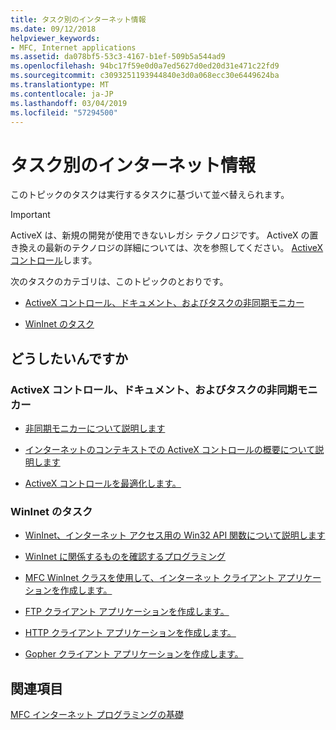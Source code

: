 ```yaml
---
title: タスク別のインターネット情報
ms.date: 09/12/2018
helpviewer_keywords:
- MFC, Internet applications
ms.assetid: da078bf5-53c3-4167-b1ef-509b5a544ad9
ms.openlocfilehash: 94bc17f59e0d0a7ed5627d0ed20d31e471c22fd9
ms.sourcegitcommit: c3093251193944840e3d0a068ecc30e6449624ba
ms.translationtype: MT
ms.contentlocale: ja-JP
ms.lasthandoff: 03/04/2019
ms.locfileid: "57294500"
---
```

# <a name="internet-information-by-task"></a>タスク別のインターネット情報

このトピックのタスクは実行するタスクに基づいて並べ替えられます。

>[!IMPORTANT]
> ActiveX は、新規の開発が使用できないレガシ テクノロジです。 ActiveX の置き換えの最新のテクノロジの詳細については、次を参照してください。 [ActiveX コントロール](activex-controls.md)します。

次のタスクのカテゴリは、このトピックのとおりです。

- [ActiveX コントロール、ドキュメント、およびタスクの非同期モニカー](#_core_activex_controls.2c_.documents_and_asynchronous_moniker_tasks)

- [WinInet のタスク](#_core_wininet_tasks)

## <a name="what-do-you-want-to-do"></a>どうしたいんですか

###  <a name="_core_activex_controls.2c_.documents_and_asynchronous_moniker_tasks"></a> ActiveX コントロール、ドキュメント、およびタスクの非同期モニカー

- [非同期モニカーについて説明します](../mfc/asynchronous-monikers-on-the-internet.md)

- [インターネットのコンテキストでの ActiveX コントロールの概要について説明します](../mfc/activex-controls-on-the-internet.md)

- [ActiveX コントロールを最適化します。](../mfc/mfc-activex-controls-optimization.md)

###  <a name="_core_wininet_tasks"></a> WinInet のタスク

- [WinInet、インターネット アクセス用の Win32 API 関数について説明します](../mfc/wininet-basics.md)

- [WinInet に関係するものを確認するプログラミング](../mfc/win32-internet-extensions-wininet.md)

- [MFC WinInet クラスを使用して、インターネット クライアント アプリケーションを作成します。](../mfc/writing-an-internet-client-application-using-mfc-wininet-classes.md)

- [FTP クライアント アプリケーションを作成します。](../mfc/steps-in-a-typical-ftp-client-application.md)

- [HTTP クライアント アプリケーションを作成します。](../mfc/steps-in-a-typical-http-client-application.md)

- [Gopher クライアント アプリケーションを作成します。](../mfc/steps-in-a-typical-gopher-client-application.md)

## <a name="see-also"></a>関連項目

[MFC インターネット プログラミングの基礎](../mfc/mfc-internet-programming-basics.md)
